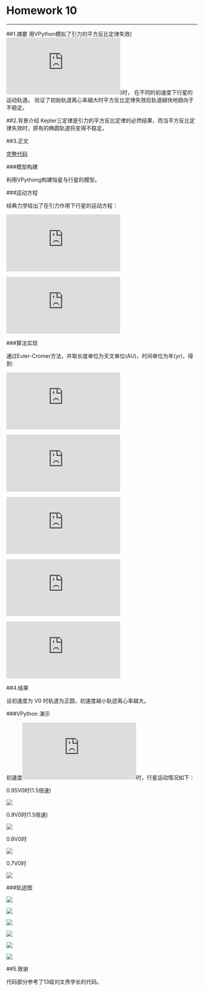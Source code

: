 
# Homework 10
---
##1.摘要
用VPython模拟了引力的平方反比定律失效(![](http://latex.codecogs.com/gif.latex?%5Cbeta%5Cneq%202))时，
在不同的初速度下行星的运动轨道。
验证了初始轨道离心率越大时平方反比定律失效后轨道越快地趋向于不稳定。

##2.背景介绍
Kepler三定律是引力的平方反比定律的必然结果，而当平方反比定律失效时，原有的椭圆轨道将变得不稳定。

##3.正文

[完整代码](https://github.com/Steve-42/compuational_physics_N2014301020077/blob/master/Homework10/homework10.py)

###模型构建

利用VPythong构建恒星与行星的模型。

###运动方程

经典力学给出了在引力作用下行星的运动方程：

![](http://latex.codecogs.com/gif.latex?%5Cfrac%7Bd%5E%7B_2%7Dx%7D%7Bdt%5E%7B_2%7D%7D%20%3D%20%5Cfrac%7BF_%7BG%2Cx%7D%7D%7BM_E%7D)

![](http://latex.codecogs.com/gif.latex?%5Cfrac%7Bd%5E%7B_2%7Dy%7D%7Bdt%5E%7B_2%7D%7D%20%3D%20%5Cfrac%7BF_%7BG%2Cy%7D%7D%7BM_E%7D)

###算法实现

通过Euler-Cromer方法，并取长度单位为天文单位(AU)，时间单位为年(yr)，得到:

![](http://latex.codecogs.com/gif.latex?r_i%20%3D%20%5Csqrt%7Bx_i%5E%7B_2%7D&plus;y_i%5E%7B_2%7D%7D)

![](http://latex.codecogs.com/gif.latex?v_%7Bx%2Ci&plus;1%7D%20%3D%20v_%7Bx%2Ci%7D%20-%20%5Cfrac%7B4%5Cpi%5E2x_i%7D%7Br_i%5E%7B_3%7D%7D%5CDelta%20t)

![](http://latex.codecogs.com/gif.latex?v_%7By%2Ci&plus;1%7D%20%3D%20v_%7By%2Ci%7D%20-%20%5Cfrac%7B4%5Cpi%5E2y_i%7D%7Br_i%5E%7B_3%7D%7D%5CDelta%20t)

![](http://latex.codecogs.com/gif.latex?x_%7Bi&plus;1%7D%20%3D%20x_i%20&plus;v_%7Bx%2Ci&plus;1%7D%20%5CDelta%20t)

![](http://latex.codecogs.com/gif.latex?y_%7Bi&plus;1%7D%20%3D%20y_i%20&plus;v_%7By%2Ci&plus;1%7D%20%5CDelta%20t)



##4.结果

设初速度为 V0 时轨道为正圆，初速度越小轨迹离心率越大。
    
###VPython 演示

初速度![](http://latex.codecogs.com/gif.latex?V_%7Binit%7D%3D0.95V_0%2C0.9V_0%2C0.8V_0%2C0.7V_0)时，行星运动情况如下：

0.95V0时(1.5倍速)

![](https://github.com/Steve-42/compuational_physics_N2014301020077/blob/master/Homework10/0.95(*10).gif)

0.9V0时(1.5倍速)

![](https://github.com/Steve-42/compuational_physics_N2014301020077/blob/master/Homework10/0.9(*10).gif)

0.8V0时

![](https://github.com/Steve-42/compuational_physics_N2014301020077/blob/master/Homework10/0.8.gif)

0.7V0时

![](https://github.com/Steve-42/compuational_physics_N2014301020077/blob/master/Homework10/0.7.gif)

###轨迹图

![](https://github.com/Steve-42/compuational_physics_N2014301020077/blob/master/Homework10/Simulation%20of%20elliptical%20orbit:1.0.png)

![](https://github.com/Steve-42/compuational_physics_N2014301020077/blob/master/Homework10/Simulation%20of%20elliptical%20orbit:0.95.png)

![](https://github.com/Steve-42/compuational_physics_N2014301020077/blob/master/Homework10/Simulation%20of%20elliptical%20orbit:0.9.png)

![](https://github.com/Steve-42/compuational_physics_N2014301020077/blob/master/Homework10/Simulation%20of%20elliptical%20orbit:0.8.png)

![](https://github.com/Steve-42/compuational_physics_N2014301020077/blob/master/Homework10/Simulation%20of%20elliptical%20orbit:0.7.png)

![](https://github.com/Steve-42/compuational_physics_N2014301020077/blob/master/Homework10/Simulation%20of%20elliptical%20orbit:0.5.png)


##5.致谢

代码部分参考了13级刘文焘学长的代码。
